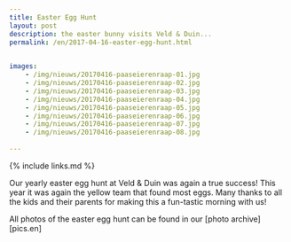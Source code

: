 ```yaml
---
title: Easter Egg Hunt
layout: post
description: the easter bunny visits Veld & Duin...
permalink: /en/2017-04-16-easter-egg-hunt.html

    
images: 
    - /img/nieuws/20170416-paaseierenraap-01.jpg
    - /img/nieuws/20170416-paaseierenraap-02.jpg
    - /img/nieuws/20170416-paaseierenraap-03.jpg
    - /img/nieuws/20170416-paaseierenraap-04.jpg
    - /img/nieuws/20170416-paaseierenraap-05.jpg
    - /img/nieuws/20170416-paaseierenraap-06.jpg
    - /img/nieuws/20170416-paaseierenraap-07.jpg
    - /img/nieuws/20170416-paaseierenraap-08.jpg
    
---
```


{% include links.md %}

Our yearly easter egg hunt at Veld & Duin was again a true success! This year it was again the yellow team that found most eggs. Many thanks to all the kids and their parents for making this a fun-tastic morning with us!

All photos of the easter egg hunt can be found in our [photo archive][pics.en] 




